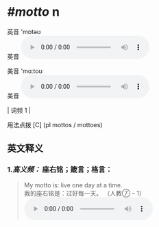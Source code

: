 # ***\#motto*** n
英音 'mɒtəʊ  
英音
<audio src="./media/motto-B.aac" controls="controls"></audio>

美音 'mɑːtoʊ  
美音
<audio src="./media/motto.aac" controls="controls"></audio>



| 词频 1 |  

用法点拨  [C] (pl mottos / mottoes)

英文释义
---
### 1.*高义频：* **座右铭；箴言；格言：**  

 > My motto is: live one day at a time.   
 > 我的座右铭是：过好每一天。  （人教⑦ – 1）  
<audio src="./media/motto-1.aac" controls="controls"></audio>


